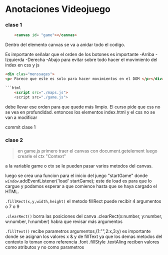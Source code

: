 # Anotaciones Videojuego 


### clase 1 

```html
    <canvas id= "game"></canvas>
```
Dentro del elemento canvas se va a anidar todo el codigo.

Es importante señalar que el orden de los botones es importante
    -Arriba
    -Izquierda
    -Derecha
    -Abajo
para evitar sobre todo hacer el movimiento del index en css y js

```html
<div clas="menssages">
<p> Parece que este es solo para hacer movimientos en el DOM </p></div>```

```html
    <script src="./maps.js">
    <script src="./game.js">
```
debe llevar ese orden para que quede más limpio. El curso pide que css no se vea en profundidad. entonces los elementos index.html y el css no se van a modificar
<!-- se importan las clases, contenedores y clases del html asi como los estilos de css de momento sin cambios -->
commit clase 1

### clase 2
> en game.js
primero traer el canvas con document.getelement
luego crearle el ctx "Context"

a la variable game o ctx se le pueden pasar varios metodos del canvas.

luego se crea una funcion para el inicio del juego "startGame" donde *`window`*.addEventListener('load' startGame);
este de load es para que lo cargue y podamos esperar a que comience hasta que se haya cargado el HTML.

`.fillRect(x,y,width,height)`
el metodo fillRect puede recibir 4 argumentos o 7 o 9 

`.clearRect()`
borra las posiciones del canva .clearRect(x:number, y:number, w:number, h:number) habra que revisar más argumentos

`.fillText()`
recibe parametros argumentos,(1:"",2:x,3:y) es importante donde se asignan los valores x & y de fillText ya que los demas metodos del contexto lo toman como referencia
.font .fillStyle .textAling 
reciben valores como atributos y no como parametros 